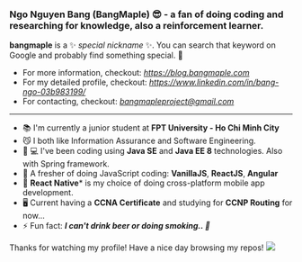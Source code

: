 ### Ngo Nguyen Bang (BangMaple) 😎 - a fan of doing coding and researching for knowledge, also a reinforcement learner.

**bangmaple** is a ✨ _special nickname_ ✨. You can search that keyword on Google and probably find something special. 🤘
- For more information, checkout: *https://blog.bangmaple.com*
- For my detailed profile, checkout: *https://www.linkedin.com/in/bang-ngo-03b983199/*
- For contacting, checkout: *bangmapleproject@gmail.com*

--------

- 📚  I'm currently a junior student at **FPT University - Ho Chi Minh City**
- 😼  I both like Information Assurance and Software Engineering.
- 👨‍ 💻 I've been coding using **Java SE** and **Java EE 8** technologies. Also with Spring framework.
- 🤔  A fresher of doing JavaScript coding: **VanillaJS**, **ReactJS**, **Angular**
- 📱  **React Native*** is my choice of doing cross-platform mobile app development.
- 🖥  Current having a **CCNA Certificate** and studying for **CCNP Routing** for now...
- ⚡  Fun fact: ***I can't drink beer or doing smoking.. 💨***

Thanks for watching my profile! Have a nice day browsing my repos!
![](https://komarev.com/ghpvc/?username=bangmaple)
